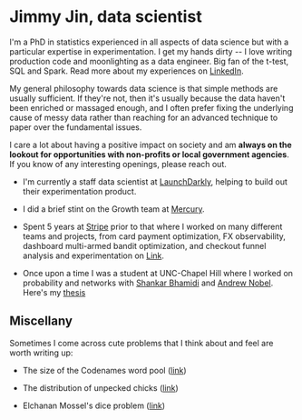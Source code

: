 # Jimmy Jin, data scientist

I'm a PhD in statistics experienced in all aspects of data science but with a particular expertise in experimentation. I get my hands dirty -- I love writing production code and moonlighting as a data engineer. Big fan of the t-test, SQL and Spark. Read more about my experiences on [LinkedIn](https://www.linkedin.com/in/jimmy-jin-5325ab6/).

My general philosophy towards data science is that simple methods are usually sufficient. If they're not, then it's usually because the data haven't been enriched or massaged enough, and I often prefer fixing the underlying cause of messy data rather than reaching for an advanced technique to paper over the fundamental issues. 

I care a lot about having a positive impact on society and am  **always on the lookout for opportunities with non-profits or local government agencies**. If you know of any interesting openings, please reach out.

- I'm currently a staff data scientist at [LaunchDarkly](https://launchdarkly.com/), helping to build out their experimentation product.

- I did a brief stint on the Growth team at [Mercury](https://mercury.com/).

- Spent 5 years at [Stripe](https://stripe.com/) prior to that where I worked on many different teams and projects, from card payment optimization, FX observability, dashboard multi-armed bandit optimization, and checkout funnel analysis and experimentation on [Link](https://link.com/).
    
- Once upon a time I was a student at UNC-Chapel Hill where I worked on probability and networks with  [Shankar Bhamidi](http://www.unc.edu/~bhamidi/)  and  [Andrew Nobel](http://www.unc.edu/~nobel/). Here's my  [thesis](https://cdr.lib.unc.edu/record/uuid:d489c99f-47af-450b-b96b-e86875fdce1e)
    
## Miscellany

Sometimes I come across cute problems that I think about and feel are worth writing up:

-   The size of the Codenames word pool ([link](https://yichijin.github.io/files/codenames.pdf))
    
-   The distribution of unpecked chicks ([link](https://yichijin.github.io/files/unpecked.pdf))
    
-   Elchanan Mossel's dice problem ([link](https://yichijin.github.io/files/elchanan.pdf))
